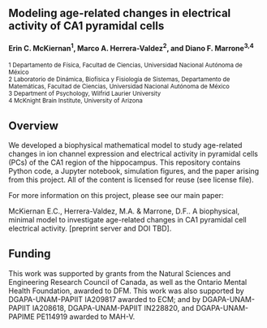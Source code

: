 
## Modeling age-related changes in electrical activity of CA1 pyramidal cells


#### Erin C. McKiernan<sup>1</sup>, Marco A. Herrera-Valdez<sup>2</sup>, and Diano F. Marrone<sup>3,4</sup>


<sup>1 Departamento de Física, Facultad de Ciencias, Universidad Nacional Autónoma de México</sup><br/>
<sup>2 Laboratorio de Dinámica, Biofísica y Fisiología de Sistemas, Departamento de Matemáticas, Facultad de Ciencias, Universidad Nacional Autónoma de México</sup><br/>
<sup>3 Department of Psychology, Wilfrid Laurier University</sup> <br/>
<sup>4 McKnight Brain Institute, University of Arizona</sup> <br/>


## Overview

We developed a biophysical mathematical model to study age-related changes in ion channel expression and electrical activity in pyramidal cells (PCs) of the CA1 region of the hippocampus. This repository contains Python code, a Jupyter notebook, simulation figures, and the paper arising from this project. All of the content is licensed for reuse (see license file). 

For more information on this project, please see our main paper:

McKiernan E.C., Herrera-Valdez, M.A. & Marrone, D.F.. A biophysical, minimal model to investigate age-related changes in CA1 pyramidal cell electrical activity. [preprint server and DOI TBD].


## Funding 

This work was supported by grants from the Natural Sciences and Engineering Research Council of Canada, as well as the Ontario Mental Health Foundation, awarded to DFM. This work was also supported by DGAPA-UNAM-PAPIIT IA209817 awarded to ECM; and by DGAPA-UNAM-PAPIIT IA208618, DGAPA-UNAM-PAPIIT IN228820, and DGAPA-UNAM-PAPIME PE114919 awarded to MAH-V.


